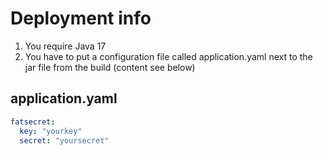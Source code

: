 # Deployment info

1. You require Java 17
2. You have to put a configuration file called application.yaml next to the jar file from the build (content see below)

## application.yaml

```yaml
fatsecret:
  key: "yourkey"
  secret: "yoursecret"
```
